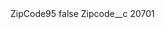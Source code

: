 <?xml version="1.0" encoding="UTF-8"?>
<CustomMetadata xmlns="http://soap.sforce.com/2006/04/metadata" xmlns:xsi="http://www.w3.org/2001/XMLSchema-instance" xmlns:xsd="http://www.w3.org/2001/XMLSchema">
    <label>ZipCode95</label>
    <protected>false</protected>
    <values>
        <field>Zipcode__c</field>
        <value xsi:type="xsd:string">20701</value>
    </values>
</CustomMetadata>
